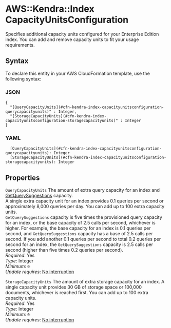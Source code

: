 # AWS::Kendra::Index CapacityUnitsConfiguration<a name="aws-properties-kendra-index-capacityunitsconfiguration"></a>

Specifies additional capacity units configured for your Enterprise Edition index\. You can add and remove capacity units to fit your usage requirements\.

## Syntax<a name="aws-properties-kendra-index-capacityunitsconfiguration-syntax"></a>

To declare this entity in your AWS CloudFormation template, use the following syntax:

### JSON<a name="aws-properties-kendra-index-capacityunitsconfiguration-syntax.json"></a>

```
{
  "[QueryCapacityUnits](#cfn-kendra-index-capacityunitsconfiguration-querycapacityunits)" : Integer,
  "[StorageCapacityUnits](#cfn-kendra-index-capacityunitsconfiguration-storagecapacityunits)" : Integer
}
```

### YAML<a name="aws-properties-kendra-index-capacityunitsconfiguration-syntax.yaml"></a>

```
  [QueryCapacityUnits](#cfn-kendra-index-capacityunitsconfiguration-querycapacityunits): Integer
  [StorageCapacityUnits](#cfn-kendra-index-capacityunitsconfiguration-storagecapacityunits): Integer
```

## Properties<a name="aws-properties-kendra-index-capacityunitsconfiguration-properties"></a>

`QueryCapacityUnits` <a name="cfn-kendra-index-capacityunitsconfiguration-querycapacityunits"></a>
The amount of extra query capacity for an index and [GetQuerySuggestions](https://docs.aws.amazon.com/kendra/latest/dg/API_GetQuerySuggestions.html) capacity\.  
A single extra capacity unit for an index provides 0\.1 queries per second or approximately 8,000 queries per day\. You can add up to 100 extra capacity units\.  
 `GetQuerySuggestions` capacity is five times the provisioned query capacity for an index, or the base capacity of 2\.5 calls per second, whichever is higher\. For example, the base capacity for an index is 0\.1 queries per second, and `GetQuerySuggestions` capacity has a base of 2\.5 calls per second\. If you add another 0\.1 queries per second to total 0\.2 queries per second for an index, the `GetQuerySuggestions` capacity is 2\.5 calls per second \(higher than five times 0\.2 queries per second\)\.  
_Required_: Yes  
_Type_: Integer  
_Minimum_: `0`  
_Update requires_: [No interruption](https://docs.aws.amazon.com/AWSCloudFormation/latest/UserGuide/using-cfn-updating-stacks-update-behaviors.html#update-no-interrupt)

`StorageCapacityUnits` <a name="cfn-kendra-index-capacityunitsconfiguration-storagecapacityunits"></a>
The amount of extra storage capacity for an index\. A single capacity unit provides 30 GB of storage space or 100,000 documents, whichever is reached first\. You can add up to 100 extra capacity units\.  
_Required_: Yes  
_Type_: Integer  
_Minimum_: `0`  
_Update requires_: [No interruption](https://docs.aws.amazon.com/AWSCloudFormation/latest/UserGuide/using-cfn-updating-stacks-update-behaviors.html#update-no-interrupt)

